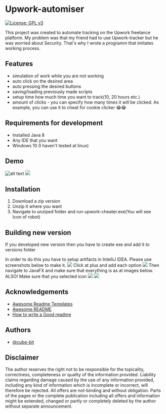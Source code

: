 
# Upwork-automiser
[![License: GPL v3](https://img.shields.io/badge/License-GPLv3-blue.svg)](https://www.gnu.org/licenses/gpl-3.0)

This project was created to automate tracking on the Upwork freelance platform. My problem was that my friend had to use Upwork-tracker but he was worried about Security. That's why I wrote a programm that imitates working process.


## Features

- simulation of work while you are not working
- auto click on the desired area
- auto pressing the desired buttons
- saving/loading previously made scripts
- setup time how much time you want to track(10, 20 hours etc.)
- amount of clicks - you can specify how many times it will be clicked. As example, you can use it to cheat for cookie clicker 😂😂

## Requirements for development
- Installed Java 8 
- Any IDE that you want
- Windows 10 (I haven't tested at linux)
## Demo
![alt text](https://i.imgur.com/VWLbP9f.png)
![](https://i.imgur.com/sptqvpD.png)
## Installation

1. Download a zip version
2. Unzip it where you want
3. Navigate to unziped folder and run upwork-cheater.exe(You will see Icon of robot)

## Building new version
If you developed new version then you have to create exe and add it to versions folder

In order to do this you have to setup artifacts in IntelliJ IDEA. Please use screenshots below to make it.
![](https://i.imgur.com/nripby4.png)
Click at plus and add each option
![](https://i.imgur.com/x6mMPBt.png)
Then navigate to JavaFX and make sure that everything is as at images below. ALSO! Make sure that you selected icon
![](https://i.imgur.com/uw7KvS3.png)
![](https://i.imgur.com/lcs1JcM.png)
## Acknowledgements

 - [Awesome Readme Templates](https://awesomeopensource.com/project/elangosundar/awesome-README-templates)
 - [Awesome README](https://github.com/matiassingers/awesome-readme)
 - [How to write a Good readme](https://bulldogjob.com/news/449-how-to-write-a-good-readme-for-your-github-project)


## Authors

- [@cube-bit](https://github.com/seredenkodenis)


## Disclaimer

The author reserves the right not to be responsible for the topicality, correctness, completeness or quality of the information provided. Liability claims regarding damage caused by the use of any information provided, including any kind of information which is incomplete or incorrect, will therefore be rejected. All offers are not-binding and without obligation. Parts of the pages or the complete publication including all offers and information might be extended, changed or partly or completely deleted by the author without separate announcement.
